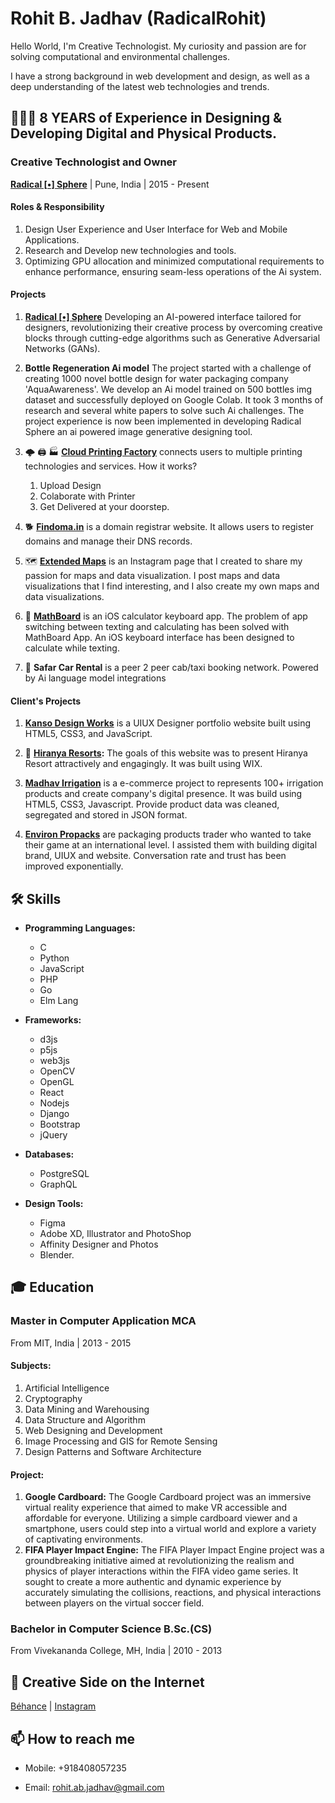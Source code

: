 Rohit B. Jadhav (RadicalRohit)
===============

Hello World, I'm Creative Technologist. 
My curiosity and passion are for solving computational and environmental challenges.  

I have a strong background in web development and design, as well as a deep understanding of the latest web technologies and trends.



## 👨🏻‍💻 8 YEARS of Experience in Designing & Developing Digital and Physical Products. 

### Creative Technologist and Owner
**[Radical [•] Sphere](https://www.RadicalSphere.com/)** | Pune, India | 2015 - Present

#### **Roles & Responsibility**
1. Design User Experience and User Interface for Web and Mobile Applications.
2. Research and Develop new technologies and tools.
3. Optimizing GPU allocation and minimized computational requirements to enhance performance, ensuring seam-less operations of the Ai system.



#### **Projects**
1. **[Radical [•] Sphere](https://www.RadicalSphere.com/)** Developing an AI-powered interface tailored for designers, revolutionizing their creative process by overcoming creative blocks through cutting-edge algorithms such as Generative Adversarial Networks (GANs).

2. **Bottle Regeneration Ai model** The project started with a challenge of creating 1000 novel bottle design for water packaging company 'AquaAwareness'. We develop an Ai model trained on 500 bottles img dataset and successfully deployed on Google Colab. It took 3 months of research and several white papers to solve such Ai challenges. The project experience is now been implemented in developing Radical Sphere an ai powered image generative designing tool.

3. 🌩 🖨 🏭 **[Cloud Printing Factory](https://www.cloudprintingfactory.com/)** connects users to multiple printing technologies and services. 
How it works?
   1. Upload Design 
   2. Colaborate with Printer 
   3. Get Delivered at your doorstep. 

4. 🐕 **[Findoma.in](https://www.findoma.in/)** is a domain registrar website. It allows users to register domains and manage their DNS records.

5. 🗺 **[Extended Maps](https://www.instagram.com/extendedmaps/)** is an Instagram page that I created to share my passion for maps and data visualization. I post maps and data visualizations that I find interesting, and I also create my own maps and data visualizations.

6. 🧮 **[MathBoard]()** is an iOS  calculator keyboard app. The problem of app switching between texting and calculating has been solved with MathBoard App. An iOS keyboard interface has been designed to calculate while texting.

7. 🚖 **Safar Car Rental** is a peer 2 peer cab/taxi booking network. Powered by Ai language model integrations 



#### **Client's Projects**
1. **[Kanso Design Works](https://kansodesignworks.co/)** is a UIUX Designer portfolio website built using HTML5, CSS3, and JavaScript.

2. 🏩 **[Hiranya Resorts](https://www.hiranyaresorts.com/):** The goals of this website was to present Hiranya Resort attractively and engagingly. It was built using WIX.

3. **[Madhav Irrigation](https://radicalrohit.github.io/Madhav-Irrigation)** is a e-commerce project to represents 100+ irrigation products and create company's digital presence. It was build using HTML5, CSS3, Javascript. Provide product data was cleaned, segregated and stored in JSON format.

4. **[Environ Propacks](https://environ-propack.web.app)** are packaging products trader who wanted to take their game at an international level. I assisted them with building digital brand, UIUX and website. Conversation rate and trust has been improved exponentially.


## 🛠 Skills
- **Programming Languages:** 
   - C
   - Python
   - JavaScript
   - PHP
   - Go
   - Elm Lang 

- **Frameworks:** 
   - d3js
   - p5js
   - web3js 
   - OpenCV
   - OpenGL
   - React
   - Nodejs
   - Django
   - Bootstrap
   - jQuery

- **Databases:** 
   - PostgreSQL
   - GraphQL

- **Design Tools:** 
   - Figma
   - Adobe XD, Illustrator and PhotoShop
   - Affinity Designer and Photos
   - Blender.


## 🎓 Education

### Master in Computer Application MCA
From MIT, India | 2013 - 2015 

#### Subjects:
  1. Artificial Intelligence
  2. Cryptography
  3. Data Mining and Warehousing
  4. Data Structure and Algorithm
  5. Web Designing and Development
  6. Image Processing and GIS for Remote Sensing
  7. Design Patterns and Software Architecture

#### Project:
  1. **Google Cardboard:** The Google Cardboard project was an immersive virtual reality experience that aimed to make VR accessible and affordable for everyone. Utilizing a simple cardboard viewer and a smartphone, users could step into a virtual world and explore a variety of captivating environments.
  2. **FIFA Player Impact Engine:** The FIFA Player Impact Engine project was a groundbreaking initiative aimed at revolutionizing the realism and physics of player interactions within the FIFA video game series. It sought to create a more authentic and dynamic experience by accurately simulating the collisions, reactions, and physical interactions between players on the virtual soccer field.



### Bachelor in Computer Science B.Sc.(CS)
From Vivekananda College, MH, India | 2010 - 2013


## 💼 Creative Side on the Internet
[Béhance](https://www.behance.net/radicalrohit) | 
[Instagram](https://www.instagram.com/radical.rohit)


## 📫 How to reach me
- Mobile: +918408057235
- Email: rohit.ab.jadhav@gmail.com







    <!-- 
    - Developed an AI-powered interface tailored for designers, revolutionizing their creative process by overcoming creative blocks through cutting-edge algorithms such as Generative Adversarial Networks (GANs).
    - The interface generates novel designs with each click, leveraging state-of-the-art techniques.
    - The interface is powered by a GAN model trained on a dataset of 1.5 million images from the web.
    - It is a web-based tool that allows users to create interfaces for their applications.

    - For this project, I have been trying and optimizing GPU allocation and minimized computational requirements to enhance performance, ensuring seam-less operations of the system.
    - Explored opportunities to integrate the model into web3 technology, leading the way for decentralized and distributed implementation -->
